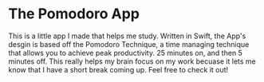 # The Pomodoro App

This is a little app I made that helps me study. Written in Swift, the App's desgin is based off the Pomodoro Technique, a time managing technique that allows you to achieve peak productivity. 25 minutes on, and then 5 minutes off. This really helps my brain focus on my work becuase it lets me know that I have a short break coming up. Feel free to check it out!
